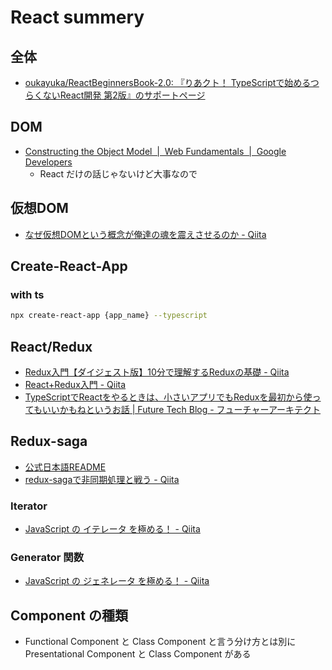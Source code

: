 # React summery

## 全体

- [oukayuka/ReactBeginnersBook-2.0: 『りあクト！ TypeScriptで始めるつらくないReact開発 第2版』のサポートページ](https://github.com/oukayuka/ReactBeginnersBook-2.0)

## DOM

- [Constructing the Object Model  |  Web Fundamentals  |  Google Developers](https://developers.google.com/web/fundamentals/performance/critical-rendering-path/constructing-the-object-model?hl=en)
    - React だけの話じゃないけど大事なので

## 仮想DOM

- [なぜ仮想DOMという概念が俺達の魂を震えさせるのか - Qiita](https://qiita.com/mizchi/items/4d25bc26def1719d52e6)

## Create-React-App

### with ts

```bash
npx create-react-app {app_name} --typescript
```

## React/Redux

- [Redux入門【ダイジェスト版】10分で理解するReduxの基礎 - Qiita](https://qiita.com/kitagawamac/items/49a1f03445b19cf407b7)
- [React+Redux入門 - Qiita](https://qiita.com/erukiti/items/e16aa13ad81d5938374e)
- [TypeScriptでReactをやるときは、小さいアプリでもReduxを最初から使ってもいいかもねというお話 | Future Tech Blog - フューチャーアーキテクト](https://future-architect.github.io/articles/20200501/)

## Redux-saga

- [公式日本語README](https://github.com/redux-saga/redux-saga/blob/master/README_ja.md)
- [redux-sagaで非同期処理と戦う - Qiita](https://qiita.com/kuy/items/716affc808ebb3e1e8ac)

### Iterator

- [JavaScript の イテレータ を極める！ - Qiita](https://qiita.com/kura07/items/cf168a7ea20e8c2554c6)

### Generator 関数

- [JavaScript の ジェネレータ を極める！ - Qiita](https://qiita.com/kura07/items/d1a57ea64ef5c3de8528)

## Component の種類

- Functional Component と Class Component と言う分け方とは別に Presentational Component と Class Component がある
